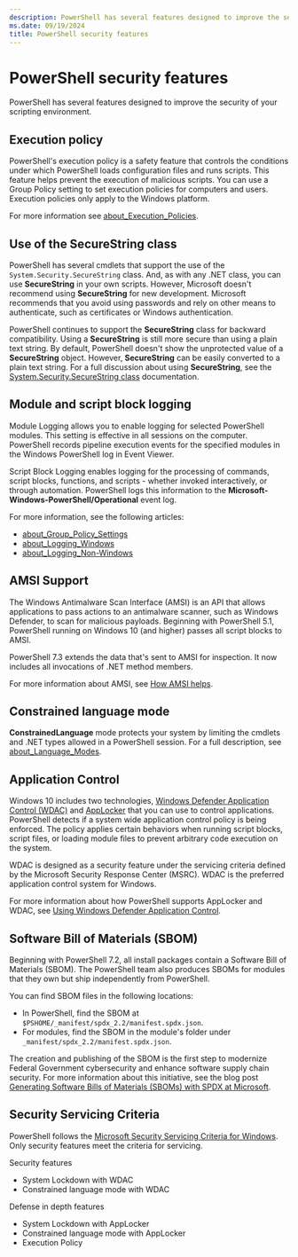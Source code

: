 ```yaml
---
description: PowerShell has several features designed to improve the security of your scripting environment.
ms.date: 09/19/2024
title: PowerShell security features
---
```

# PowerShell security features

PowerShell has several features designed to improve the security of your scripting environment.

## Execution policy

PowerShell's execution policy is a safety feature that controls the conditions under which
PowerShell loads configuration files and runs scripts. This feature helps prevent the execution of
malicious scripts. You can use a Group Policy setting to set execution policies for computers and
users. Execution policies only apply to the Windows platform.

For more information see [about_Execution_Policies][02].

## Use of the SecureString class

PowerShell has several cmdlets that support the use of the `System.Security.SecureString` class.
And, as with any .NET class, you can use **SecureString** in your own scripts. However, Microsoft
doesn't recommend using **SecureString** for new development. Microsoft recommends that you avoid
using passwords and rely on other means to authenticate, such as certificates or Windows
authentication.

PowerShell continues to support the **SecureString** class for backward compatibility. Using a
**SecureString** is still more secure than using a plain text string. By default, PowerShell doesn't
show the unprotected value of a **SecureString** object. However, **SecureString** can be easily
converted to a plain text string. For a full discussion about using **SecureString**, see the
[System.Security.SecureString class][01] documentation.

## Module and script block logging

Module Logging allows you to enable logging for selected PowerShell modules. This setting is
effective in all sessions on the computer. PowerShell records pipeline execution events for the
specified modules in the Windows PowerShell log in Event Viewer.

Script Block Logging enables logging for the processing of commands, script blocks, functions, and
scripts - whether invoked interactively, or through automation. PowerShell logs this information to
the **Microsoft-Windows-PowerShell/Operational** event log.

For more information, see the following articles:

- [about_Group_Policy_Settings][03]
- [about_Logging_Windows][06]
- [about_Logging_Non-Windows][05]

## AMSI Support

The Windows Antimalware Scan Interface (AMSI) is an API that allows applications to pass actions to
an antimalware scanner, such as Windows Defender, to scan for malicious payloads. Beginning
with PowerShell 5.1, PowerShell running on Windows 10 (and higher) passes all script blocks to AMSI.

PowerShell 7.3 extends the data that's sent to AMSI for inspection. It now includes all invocations
of .NET method members.

For more information about AMSI, see [How AMSI helps][09].

## Constrained language mode

**ConstrainedLanguage** mode protects your system by limiting the cmdlets and .NET types
allowed in a PowerShell session. For a full description, see [about_Language_Modes][04].

## Application Control

Windows 10 includes two technologies, [Windows Defender Application Control (WDAC)][08] and
[AppLocker][07] that you can use to control applications. PowerShell detects if a system wide
application control policy is being enforced. The policy applies certain behaviors when running
script blocks, script files, or loading module files to prevent arbitrary code execution on the
system.

WDAC is designed as a security feature under the servicing criteria defined by the Microsoft
Security Response Center (MSRC). WDAC is the preferred application control system for Windows.

For more information about how PowerShell supports AppLocker and WDAC, see
[Using Windows Defender Application Control][10].

## Software Bill of Materials (SBOM)

Beginning with PowerShell 7.2, all install packages contain a Software Bill of Materials (SBOM). The
PowerShell team also produces SBOMs for modules that they own but ship independently from
PowerShell.

You can find SBOM files in the following locations:

- In PowerShell, find the SBOM at `$PSHOME/_manifest/spdx_2.2/manifest.spdx.json`.
- For modules, find the SBOM in the module's folder under `_manifest/spdx_2.2/manifest.spdx.json`.

The creation and publishing of the SBOM is the first step to modernize Federal Government
cybersecurity and enhance software supply chain security. For more information about this initiative,
see the blog post [Generating Software Bills of Materials (SBOMs) with SPDX at Microsoft][11].

## Security Servicing Criteria

PowerShell follows the [Microsoft Security Servicing Criteria for Windows][12]. Only security
features meet the criteria for servicing.

Security features

- System Lockdown with WDAC
- Constrained language mode with WDAC

Defense in depth features

- System Lockdown with AppLocker
- Constrained language mode with AppLocker
- Execution Policy

<!-- link references -->
[01]: /dotnet/fundamentals/runtime-libraries/system-security-securestring
[02]: /powershell/module/microsoft.powershell.core/about/about_execution_policies
[03]: /powershell/module/microsoft.powershell.core/about/about_group_policy_settings#turn-on-module-logging
[04]: /powershell/module/microsoft.powershell.core/about/about_language_modes
[05]: /powershell/module/microsoft.powershell.core/about/about_logging_non-windows
[06]: /powershell/module/microsoft.powershell.core/about/about_logging_windows
[07]: /windows/security/threat-protection/windows-defender-application-control/applocker/what-is-applocker
[08]: /windows/security/threat-protection/windows-defender-application-control/windows-defender-application-control
[09]: /windows/win32/amsi/how-amsi-helps
[10]: app-control/application-control.md
[11]: https://devblogs.microsoft.com/engineering-at-microsoft/generating-software-bills-of-materials-sboms-with-spdx-at-microsoft/
[12]: https://www.microsoft.com/msrc/windows-security-servicing-criteria
